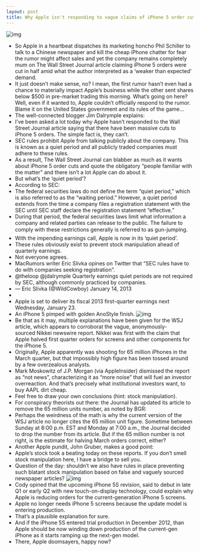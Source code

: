```yaml
---
layout: post
title: Why Apple isn't responding to vague claims of iPhone 5 order cuts
---
```

![img](http://media.idownloadblog.com/wp-content/uploads/2013/01/iPhone-5-Apple-Store-window-UTC-la-jolla.jpg)
* So Apple in a heartbeat dispatches its marketing honcho Phil Schiller to talk to a Chinese newspaper and kill the cheap iPhone chatter for fear the rumor might affect sales and yet the company remains completely mum on The Wall Street Journal article claiming iPhone 5 orders were cut in half amid what the author interpreted as a ‘weaker than expected’ demand.
* It just doesn’t make sense, no? I mean, the first rumor hasn’t even had a chance to materially impact Apple’s business while the other sent shares below $500 in pre-market trading this morning. What’s going on here? Well, even if it wanted to, Apple couldn’t officially respond to the rumor. Blame it on the United States government and its rules of the game…
* The well-connected blogger Jim Dalrymple explains:
* I’ve been asked a lot today why Apple hasn’t responded to the Wall Street Journal article saying that there have been massive cuts to iPhone 5 orders. The simple fact is, they can’t.
* SEC rules prohibit Apple from talking publicly about the company. This is known as a quiet period and all publicly traded companies must adhere to these rules.
* As a result, The Wall Street Journal can blabber as much as it wants about iPhone 5 order cuts and quote the obligatory “people familiar with the matter” and there isn’t a lot Apple can do about it.
* But what’s the ‘quiet period’?
* According to SEC:
* The federal securities laws do not define the term “quiet period,” which is also referred to as the “waiting period.” However, a quiet period extends from the time a company files a registration statement with the SEC until SEC staff declare the registration statement “effective.”
* During that period, the federal securities laws limit what information a company and related parties can release to the public. The failure to comply with these restrictions generally is referred to as gun-jumping.
* With the impending earnings call, Apple is now in its ‘quiet period’.
* These rules obviously exist to prevent stock manipulation ahead of quarterly earnings.
* Not everyone agrees.
* MacRumors writer Eric Slivka opines on Twitter that “SEC rules have to do with companies seeking registration”.
* @theloop @jdalrymple Quarterly earnings quiet periods are not required by SEC, although commonly practiced by companies.
* — Eric Slivka (@WildCowboy) January 14, 2013
*  
* Apple is set to deliver its fiscal 2013 first-quarter earnings next Wednesday, January 23.
* An iPhone 5 pimped with golden AnoStyle finish.
![img](http://media.idownloadblog.com/wp-content/uploads/2012/12/iPhone-5-AnyStyle-gold-BGR-001.jpg)
* Be that as it may, multiple explanations have been given for the WSJ article, which appears to corroborat the vague, anonymously-sourced Nikkei newswire report. Nikkei was first with the claim that Apple halved first quarter orders for screens and other components for the iPhone 5.
* Originally, Apple apparently was shooting for 65 million iPhones in the March quarter, but that impossibly high figure has been tossed around by a few overzealous analysts.
* Mark Moskowitz of J.P. Morgan (via AppleInsider) dismissed the report as “not news”, characterizing it as “more noise” that will fuel an investor overreaction. And that’s precisely what institutional investors want, to buy AAPL dirt cheap.
* Feel free to draw your own conclusions (hint: stock manipulation).
* For conspiracy theorists out there: the Journal has updated its article to remove the 65 million units number, as noted by BGR:
* Perhaps the weirdness of the math is why the current version of the WSJ article no longer cites the 65 million unit figure. Sometime between Sunday at 8:00 p.m. EST and Monday at 7:00 a.m., the Journal decided to drop the number from its article. But if the 65 million number is not right, is the estimate for halving March orders correct, either?
* Another Apple pundit, John Gruber, makes a good point:
* Apple’s stock took a beating today on these reports. If you don’t smell stock manipulation here, I have a bridge to sell you.
* Question of the day: shouldn’t we also have rules in place preventing such blatant stock manipulation based on false and vaguely sourced newspaper articles?
![img](http://media.idownloadblog.com/wp-content/uploads/2012/09/iPhone-5-black-front-EarPods-thumbnail.jpg)
* Cody opined that the upcoming iPhone 5S revision, said to debut in late Q1 or early Q2 with new touch-on-display technology, could explain why Apple is reducing orders for the current-generation iPhone 5 screens.
* Apple no longer needs iPhone 5 screens because the update model is entering production.
* That’s a plausible explanation for sure.
* And if the iPhone 5S entered trial production in December 2012, than Apple should be now winding down production of the current-gen iPhone as it starts ramping up the next-gen model.
* There, Apple doomsayers, happy now?

